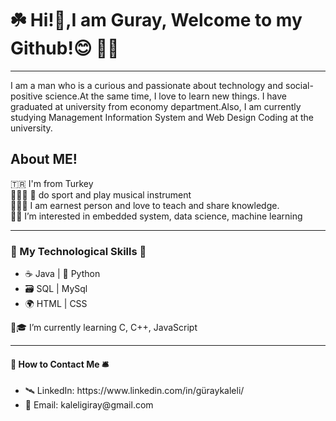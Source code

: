 
<h1><b>☘️ Hi!👋,I am Guray, Welcome to my Github!😊 👨‍💻 </b></h1>
<hr>
I am a man who is a curious and passionate about technology and social-positive science.At the same time, I love to learn new things. I have graduated at university from economy department.Also, I am currently studying Management Information System and Web Design Coding at the university.


<h2><b>About ME!</b></h2>
🇹🇷 I'm from Turkey<br>
🏊‍♀️🏀 🎸 do sport and play musical instrument<br>
👨‍💻💼 I am earnest person and love to teach and share knowledge.<br>
👀🦾 I’m interested in embedded system, data science, machine learning<br>

</li>
<hr>
<h3><b>🧮 My Technological Skills 📲 </b></h3>

<ul>
  <li>☕️ Java | 🐍 Python </li>
  <li>🗃 SQL | MySql</li>
  <li>🌍 HTML | CSS</li>
</ul>
🌱🎓 I’m currently learning C, C++, JavaScript<br>
<hr>
<h4><b> 🚀 How to Contact Me 🛎 </b></h4>

<ul>
  <li> 🛰 LinkedIn: https://www.linkedin.com/in/güraykaleli/</li>
  <li> 📮 Email: kaleligiray@gmail.com</li>
</ul>


<!---
kaleliguray/kaleliguray is a ✨ special ✨ repository because its `README.md` (this file) appears on your GitHub profile.
You can click the Preview link to take a look at your changes.
--->
